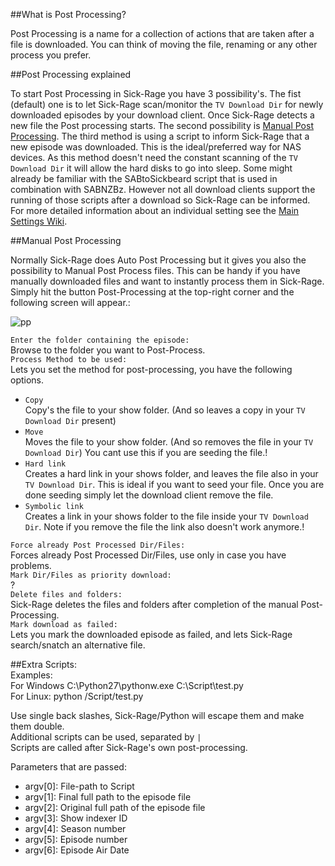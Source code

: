 ##What is Post Processing?

Post Processing is a name for a collection of actions that are taken after a file is downloaded. You can think of moving the file, renaming or any other process you prefer.  

##Post Processing explained

To start Post Processing in Sick-Rage you have 3 possibility's. The fist (default) one is to let Sick-Rage scan/monitor the `TV Download Dir` for newly downloaded episodes by your download client. Once Sick-Rage detects a new file the Post processing starts. The second possibility is [Manual Post Processing](https://github.com/Sick-Rage/Sick-Rage/wiki/Post-Processing#manual-post-processing). The third method is using a script to inform Sick-Rage that a new episode was downloaded. This is the ideal/preferred way for NAS devices. As this method doesn't need the constant scanning of the `TV Download Dir` it will allow the hard disks to go into sleep. Some might already be familiar with the SABtoSickbeard script that is used in combination with SABNZBz. However not all download clients support the running of those scripts after a download so Sick-Rage can be informed.  
For more detailed information about an individual setting see the [Main Settings Wiki](https://github.com/Sick-Rage/Sick-Rage/wiki/Settings-explained#post-processing).


##Manual Post Processing

Normally Sick-Rage does Auto Post Processing but it gives you also the possibility to Manual Post Process files. This can be handy if you have manually downloaded files and want to instantly process them in Sick-Rage. Simply hit the button Post-Processing at the top-right corner and the following screen will appear.:  

![pp](https://cloud.githubusercontent.com/assets/7928052/13013716/dc32af82-d1b0-11e5-80be-9638101f901b.png)

`Enter the folder containing the episode:`  
Browse to the folder you want to Post-Process.  
`Process Method to be used:`  
Lets you set the method for post-processing, you have the following options.  
 * `Copy`  
Copy's the file to your show folder. (And so leaves a copy in your `TV Download Dir` present)  
 * `Move`  
Moves the file to your show folder. (And so removes the file in your `TV Download Dir`) You cant use this if you are seeding the file.!  
 * `Hard link`   
Creates a hard link in your shows folder, and leaves the file also in your `TV Download Dir`. This is ideal if you want to seed your file. Once you are done seeding simply let the download client remove the file.  
 * `Symbolic link`  
Creates a link in your shows folder to the file inside your `TV Download Dir`. Note if you remove the file the link also doesn't work anymore.!  

`Force already Post Processed Dir/Files:`  
Forces already Post Processed Dir/Files, use only in case you have problems.  
`Mark Dir/Files as priority download:`  
?  
`Delete files and folders:`  
Sick-Rage deletes the files and folders after completion of the manual Post-Processing.  
`Mark download as failed:`  
Lets you mark the downloaded episode as failed, and lets Sick-Rage search/snatch an alternative file.  


##Extra Scripts:  
Examples:  
For Windows C:\Python27\pythonw.exe C:\Script\test.py  
For Linux: python /Script/test.py  

Use single back slashes, Sick-Rage/Python will escape them and make them double.  
Additional scripts can be used, separated by `|`  
Scripts are called after Sick-Rage's own post-processing.  

Parameters that are passed:

* argv[0]: File-path to Script
* argv[1]: Final full path to the episode file
* argv[2]: Original full path of the episode file
* argv[3]: Show indexer ID
* argv[4]: Season number
* argv[5]: Episode number
* argv[6]: Episode Air Date